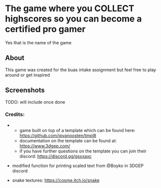 # The game where you COLLECT highscores so you can become a certified pro gamer
Yes that is the name of the game 

## About
This game was created for the buas intake assignment but feel free to play around or get inspired

## Screenshots
TODO:
will include once done

### Credits:
- - game built on top of a template which can be found here: https://github.com/jpvanoosten/tmpl8
  - documentation on the template can be found at: https://www.3dgep.com/
  - if you have further questions on the template you can join their discord: https://discord.gg/gsxxaxc

- modified function for printing scaled text from @Boyko in 3DGEP discord 

- snake textures: https://cosme.itch.io/snake
